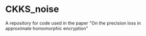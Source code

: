 # CKKS_noise
A repository for code used in the paper "On the precision loss in approximate homomorphic encryption"
